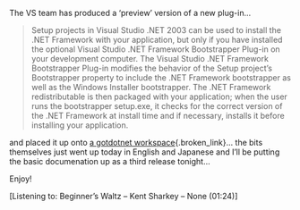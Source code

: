 The VS team has produced a &#8216;preview&#8217; version of a new plug-in&#8230; 

> Setup projects in Visual Studio .NET 2003 can be used to install the .NET Framework with your application, but only if you have installed the optional Visual Studio .NET Framework Bootstrapper Plug-in on your development computer. The Visual Studio .NET Framework Bootstrapper Plug-in modifies the behavior of the Setup project&#8217;s Bootstrapper property to include the .NET Framework bootstrapper as well as the Windows Installer bootstrapper. The .NET Framework redistributable is then packaged with your application; when the user runs the bootstrapper setup.exe, it checks for the correct version of the .NET Framework at install time and if necessary, installs it before installing your application. 

and placed it up onto [a gotdotnet workspace](http://www.gotdotnet.com/Community/Workspaces/Workspace.aspx?id=2f8f0a23-f529-4158-8e0a-d187d16f41f1){.broken_link}&#8230; the bits themselves just went up today in English and Japanese and I&#8217;ll be putting the basic documenation up as a third release tonight&#8230;

Enjoy!

<div class="media">
  [Listening to: Beginner&#8217;s Waltz &#8211; Kent Sharkey &#8211; None (01:24)]
</div>